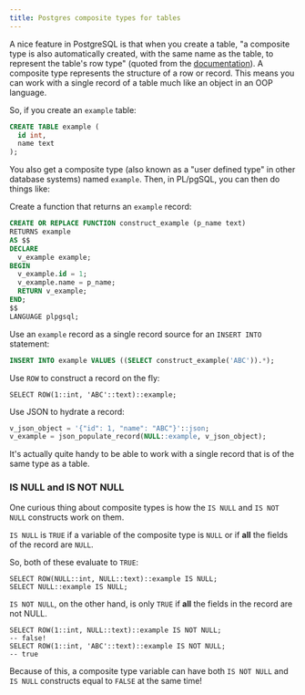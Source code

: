 ```yaml
---
title: Postgres composite types for tables
---
```


A nice feature in PostgreSQL is that when you create a table, "a composite type is also automatically created, with the same name as the table, to represent the table's row type" (quoted from the [documentation](https://www.postgresql.org/docs/11/rowtypes.html)).  A composite type represents the structure of a row or record.  This means you can work with a single record of a table much like an object in an OOP language.

So, if you create an `example` table:

```sql
CREATE TABLE example (
  id int,
  name text
);
```

You also get a composite type (also known as a "user defined type" in other database systems) named `example`.
Then, in PL/pgSQL, you can then do things like:

Create a function that returns an `example` record:

```sql
CREATE OR REPLACE FUNCTION construct_example (p_name text)
RETURNS example
AS $$
DECLARE
  v_example example;
BEGIN
  v_example.id = 1;
  v_example.name = p_name;
  RETURN v_example;
END;
$$
LANGUAGE plpgsql;
```

Use an `example` record as a single record source for an `INSERT INTO` statement:

```sql
INSERT INTO example VALUES ((SELECT construct_example('ABC')).*);
```

Use `ROW` to construct a record on the fly:
```
SELECT ROW(1::int, 'ABC'::text)::example;
```

Use JSON to hydrate a record:

```sql
v_json_object = '{"id": 1, "name": "ABC"}'::json;
v_example = json_populate_record(NULL::example, v_json_object);
```

It's actually quite handy to be able to work with a single record that is of the same type as a table.

### IS NULL and IS NOT NULL

One curious thing about composite types is how the `IS NULL` and `IS NOT NULL` constructs work on them.

`IS NULL` is `TRUE` if a variable of the composite type is `NULL` or if **all** the fields of the record are `NULL`.

So, both of these evaluate to `TRUE`:
```
SELECT ROW(NULL::int, NULL::text)::example IS NULL;
SELECT NULL::example IS NULL;
```

`IS NOT NULL`, on the other hand, is only `TRUE` if **all** the fields in the record are not NULL.

```
SELECT ROW(1::int, NULL::text)::example IS NOT NULL;
-- false!
SELECT ROW(1::int, 'ABC'::text)::example IS NOT NULL;
-- true
```

Because of this, a composite type variable can have both `IS NOT NULL` and `IS NULL` constructs equal to `FALSE` at the same time!


